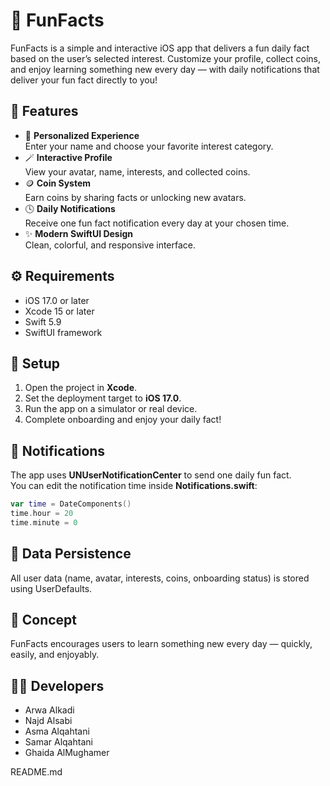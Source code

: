 
# 🌟 FunFacts  
FunFacts is a simple and interactive iOS app that delivers a fun daily fact based on the user’s selected interest.
Customize your profile, collect coins, and enjoy learning something new every day — with daily notifications that deliver your fun fact directly to you!

## 🚀 Features  
- 🎯 **Personalized Experience**  
  Enter your name and choose your favorite interest category.  
- 🪄 **Interactive Profile**  
  View your avatar, name, interests, and collected coins.  
- 🪙 **Coin System**  
  Earn coins by sharing facts or unlocking new avatars.  
- 🕓 **Daily Notifications**  
  Receive one fun fact notification every day at your chosen time.  
- ✨ **Modern SwiftUI Design**  
  Clean, colorful, and responsive interface.  

## ⚙️ Requirements  
- iOS 17.0 or later  
- Xcode 15 or later  
- Swift 5.9  
- SwiftUI framework  

## 📲 Setup  
1. Open the project in **Xcode**.  
2. Set the deployment target to **iOS 17.0**.  
3. Run the app on a simulator or real device.  
4. Complete onboarding and enjoy your daily fact!  

## 🔔 Notifications  
The app uses **UNUserNotificationCenter** to send one daily fun fact.  
You can edit the notification time inside **Notifications.swift**:  

```swift
var time = DateComponents()
time.hour = 20
time.minute = 0
```

## 💾 Data Persistence
All user data (name, avatar, interests, coins, onboarding status) is stored using UserDefaults.

## 🧠 Concept
FunFacts encourages users to learn something new every day — quickly, easily, and enjoyably.

## 👩‍💻 Developers
- Arwa Alkadi
- Najd Alsabi
- Asma Alqahtani
- Samar Alqahtani
- Ghaida AlMughamer

README.md
